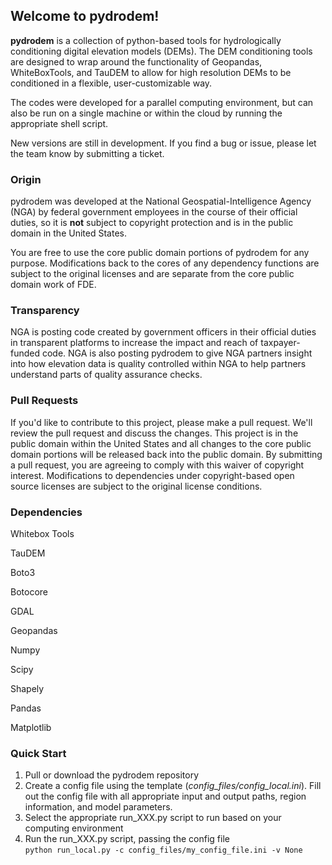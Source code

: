 ## Welcome to pydrodem!
**pydrodem** is a collection of python-based tools for hydrologically conditioning digital elevation models (DEMs). The DEM conditioning tools are designed to wrap around the functionality of Geopandas, WhiteBoxTools, and TauDEM to allow for high resolution DEMs to be conditioned in a flexible, user-customizable way. 

The codes were developed for a parallel computing environment, but can also be run on a single machine or within the cloud by running the appropriate shell script.

New versions are still in development. If you find a bug or issue, please let the team know by submitting a ticket.

### Origin
pydrodem was developed at the National Geospatial-Intelligence Agency (NGA) by federal government employees in the course of their official duties, so it is <strong>not</strong> subject to copyright protection and is in the public domain in the United States. 

You are free to use the core public domain portions of pydrodem for any purpose. Modifications back to the cores of any dependency functions are subject to the original licenses and are separate from the core public domain work of FDE. 

### Transparency
NGA is posting code created by government officers in their official duties in transparent platforms to increase the impact and reach of taxpayer-funded code. NGA is also posting pydrodem to give NGA partners insight into how elevation data is quality controlled within NGA to help partners understand parts of quality assurance checks.

### Pull Requests
If you'd like to contribute to this project, please make a pull request. We'll review the pull request and discuss the changes. This project is in the public domain within the United States and all changes to the core public domain portions will be released back into the public domain. By submitting a pull request, you are agreeing to comply with this waiver of copyright interest. Modifications to dependencies under copyright-based open source licenses are subject to the original license conditions.

### Dependencies
Whitebox Tools

TauDEM

Boto3

Botocore

GDAL

Geopandas

Numpy

Scipy

Shapely

Pandas

Matplotlib

### Quick Start

1. Pull or download the pydrodem repository
2. Create a config file using the template (_config_files/config_local.ini_).
 Fill out the config file with all appropriate input and output paths, region information, and model parameters.
3. Select the appropriate run_XXX.py script to run based on your computing environment
4. Run the run_XXX.py script, passing the config file  
`python run_local.py -c config_files/my_config_file.ini -v None`
